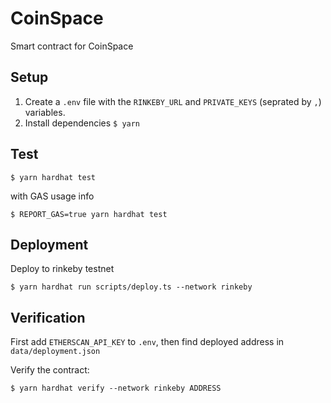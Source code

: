 # CoinSpace

Smart contract for CoinSpace

## Setup

1. Create a `.env` file with the `RINKEBY_URL` and `PRIVATE_KEYS` (seprated by `,`) variables.
2. Install dependencies `$ yarn`

## Test

`$ yarn hardhat test`

with GAS usage info

`$ REPORT_GAS=true yarn hardhat test`

## Deployment

Deploy to rinkeby testnet

`$ yarn hardhat run scripts/deploy.ts --network rinkeby`

## Verification

First add `ETHERSCAN_API_KEY` to `.env`, then find deployed address in `data/deployment.json`

Verify the contract:

`$ yarn hardhat verify --network rinkeby ADDRESS`

